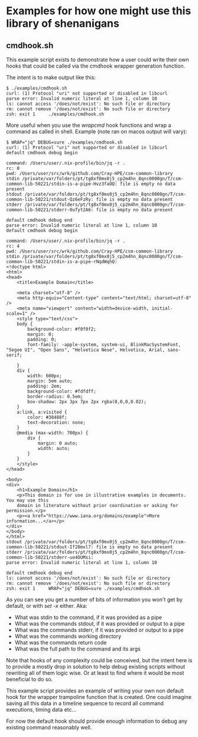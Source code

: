 # Examples for how one might use this library of shenanigans

## cmdhook.sh

This example script exists to demonstrate how a user could write their own hooks that could be called via the cmdhook wrapper generation function.

The intent is to make output like this:

```text
$ ./examples/cmdhook.sh
curl: (1) Protocol "uri" not supported or disabled in libcurl
parse error: Invalid numeric literal at line 1, column 10
ls: cannot access '/does/not/exist': No such file or directory
rm: cannot remove '/does/not/exist': No such file or directory
zsh: exit 1     ./examples/cmdhook.sh
```

More useful when you use the *wrapcmd* hook functions and wrap a command as called in shell. Example (note ran on macos output will vary):

```text
$ WRAP="jq" DEBUG=sure ./examples/cmdhook.sh
curl: (1) Protocol "uri" not supported or disabled in libcurl
default cmdhook debug begin

command: /Users/user/.nix-profile/bin/jq -r .
rc: 0
pwd: /Users/user/src/wrk/github.com/Cray-HPE/csm-common-library
stdin /private/var/folders/pt/tg8xf0mx0j5_cp2m4hn_8qnc0000gn/T/csm-common-lib-50221/stdin-is-a-pipe-Hvz3faOQ: file is empty no data present
stdout /private/var/folders/pt/tg8xf0mx0j5_cp2m4hn_8qnc0000gn/T/csm-common-lib-50221/stdout-Qz6eFzRy: file is empty no data present
stderr /private/var/folders/pt/tg8xf0mx0j5_cp2m4hn_8qnc0000gn/T/csm-common-lib-50221/stderr-0uTyt2A6: file is empty no data present

default cmdhook debug end
parse error: Invalid numeric literal at line 1, column 10
default cmdhook debug begin

command: /Users/user/.nix-profile/bin/jq -r .
rc: 4
pwd: /Users/user/src/wrk/github.com/Cray-HPE/csm-common-library
stdin /private/var/folders/pt/tg8xf0mx0j5_cp2m4hn_8qnc0000gn/T/csm-common-lib-50221/stdin-is-a-pipe-rNqdWqhQ:
<!doctype html>
<html>
<head>
    <title>Example Domain</title>

    <meta charset="utf-8" />
    <meta http-equiv="Content-type" content="text/html; charset=utf-8" />
    <meta name="viewport" content="width=device-width, initial-scale=1" />
    <style type="text/css">
    body {
        background-color: #f0f0f2;
        margin: 0;
        padding: 0;
        font-family: -apple-system, system-ui, BlinkMacSystemFont, "Segoe UI", "Open Sans", "Helvetica Neue", Helvetica, Arial, sans-serif;

    }
    div {
        width: 600px;
        margin: 5em auto;
        padding: 2em;
        background-color: #fdfdff;
        border-radius: 0.5em;
        box-shadow: 2px 3px 7px 2px rgba(0,0,0,0.02);
    }
    a:link, a:visited {
        color: #38488f;
        text-decoration: none;
    }
    @media (max-width: 700px) {
        div {
            margin: 0 auto;
            width: auto;
        }
    }
    </style>
</head>

<body>
<div>
    <h1>Example Domain</h1>
    <p>This domain is for use in illustrative examples in documents. You may use this
    domain in literature without prior coordination or asking for permission.</p>
    <p><a href="https://www.iana.org/domains/example">More information...</a></p>
</div>
</body>
</html>
stdout /private/var/folders/pt/tg8xf0mx0j5_cp2m4hn_8qnc0000gn/T/csm-common-lib-50221/stdout-If20mxl7: file is empty no data present
stderr /private/var/folders/pt/tg8xf0mx0j5_cp2m4hn_8qnc0000gn/T/csm-common-lib-50221/stderr-uo4OUMsi:
parse error: Invalid numeric literal at line 1, column 10

default cmdhook debug end
ls: cannot access '/does/not/exist': No such file or directory
rm: cannot remove '/does/not/exist': No such file or directory
zsh: exit 1     WRAP="jq" DEBUG=sure ./examples/cmdhook.sh
```

As you can see you get a number of bits of information you won't get by default, or with *set -x* either. Aka:
- What was stdin to the command, if it was provided as a pipe
- What was the commands stdout, if it was provided or output to a pipe
- What was the commands stderr, if it was provided or output to a pipe
- What was the commands working directory
- What was the commands return code
- What was the full path to the command and its args

Note that hooks of any complexity could be conceived, but the intent here is to provide a mostly drop in solution to help debug existing scripts without rewriting all of them logic wise. Or at least to find where it would be most beneficial to do so.

This example script provides an example of writing your own non default hook for the wrapper trampoline function that is created. One could imagine saving all this data in a timeline sequence to record all command executions, timing data etc...

For now the default hook should provide enough information to debug any existing command reasonably well.
